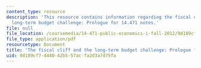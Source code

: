 ```yaml
---
content_type: resource
description: 'This resource contains information regarding the fiscal cliff and the
  long-term budget challenge: Prologue for 14.471 notes.'
file: null
file_location: /coursemedia/14-471-public-economics-i-fall-2012/9d189cf7d44042b557acfa2d3a7d75fa_MIT14_471F12_fiscal_cliff.pdf
file_type: application/pdf
resourcetype: Document
title: 'The fiscal cliff and the long-term budget challenge: Prologue for 14.471 notes'
uid: 9d189cf7-d440-42b5-57ac-fa2d3a7d75fa
---
```

